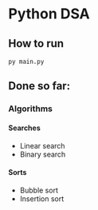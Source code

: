 # Python DSA

## How to run

```
py main.py
```

## Done so far:

### Algorithms

#### Searches
* Linear search
* Binary search

#### Sorts
* Bubble sort
* Insertion sort